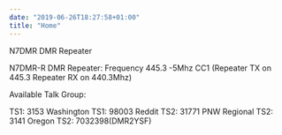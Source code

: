 ```yaml
---
date: "2019-06-26T18:27:58+01:00"
title: "Home"
---
```


N7DMR DMR Repeater

N7DMR-R DMR Repeater:
Frequency 445.3 -5Mhz CC1 (Repeater TX on 445.3 Repeater RX on 440.3Mhz)

Available Talk Group:

TS1: 3153 Washington
TS1: 98003 Reddit
TS2: 31771 PNW Regional
TS2: 3141 Oregon
TS2: 7032398(DMR2YSF) 